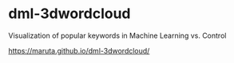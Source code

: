 # dml-3dwordcloud
Visualization of popular keywords in Machine Learning vs. Control

https://maruta.github.io/dml-3dwordcloud/
